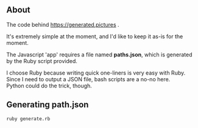 About
-----

The code behind https://generated.pictures .

It's extremely simple at the moment, and I'd like to keep it as-is for the moment.

The Javascript 'app' requires a file named **paths.json**, which is
generated by the Ruby script provided.

I choose Ruby because writing quick one-liners is very easy with Ruby.  
Since I need to output a JSON file, bash scripts are a no-no here.  
Python could do the trick, though.

## Generating **path.json**

```bash
ruby generate.rb
```
